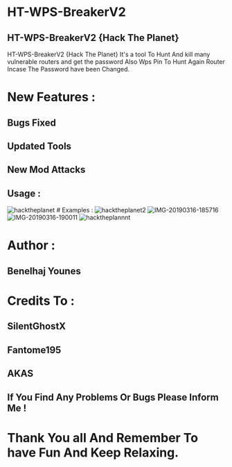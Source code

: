# HT-WPS-BreakerV2
## HT-WPS-BreakerV2 {Hack The Planet}

HT-WPS-BreakerV2 {Hack The Planet} It's a tool To Hunt And kill many vulnerable routers and get the password Also Wps Pin To Hunt Again Router Incase The Password have been Changed.

# New Features :

## Bugs Fixed 
## Updated Tools
## New Mod Attacks

## Usage :
<img src="https://i.ibb.co/MSmPHk3/hacktheplanet.png" alt="hacktheplanet" border="0">
# Examples :
<img src="https://i.ibb.co/vQfTDx4/hacktheplanet2.png" alt="hacktheplanet2" border="0">
<img src="https://i.ibb.co/3Wz8YW1/IMG-20190316-185716.png" alt="IMG-20190316-185716" border="0">
<img src="https://i.ibb.co/Fg0Q04W/IMG-20190316-190011.png" alt="IMG-20190316-190011" border="0">
<img src="https://i.ibb.co/WcZKtB1/hacktheplannnt.png" alt="hacktheplannnt" border="0">

# Author :
## Benelhaj Younes 

# Credits To :
## SilentGhostX
## Fantome195
## AKAS


## If You Find Any Problems Or Bugs Please Inform Me !

# Thank You all And Remember To have Fun And Keep Relaxing.
